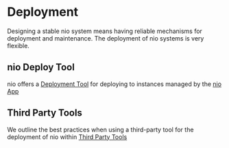 # Deployment

Designing a stable nio system means having reliable mechanisms for deployment and maintenance. The deployment of nio systems is very flexible. 

## nio Deploy Tool

nio offers a [Deployment Tool](/deployment/nio/README.md) for deploying to instances managed by the [nio App](https://app.n.io)

## Third Party Tools

We outline the best practices when using a third-party tool for the deployment of nio within [Third Party Tools](/deployment/third-party/README.md)